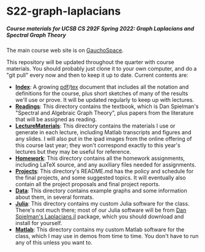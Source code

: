 # S22-graph-laplacians

##### Course materials for UCSB CS 292F Spring 2022: Graph Laplacians and Spectral Graph Theory

The main course web site is on [GauchoSpace]().

This repository will be updated throughout the quarter with course materials. You should probably just clone it to your own computer, and do a "git pull" every now and then to keep it up to date. Current contents are:

- [**Index**](Index/): A growing [pdf](Index/index.pdf)/[tex](Index/index.tex) document that includes all the notation and definitions for the course, plus short sketches of many of the results we'll use or prove. It will be updated regularly to keep up with lectures.
- [**Readings**](Readings/): This directory contains the textbook, which is Dan Spielman's "Spectral and Algebraic Graph Theory", plus papers from the literature that will be assigned as reading.
- [**LectureMaterials**](LectureMaterials/): This directory contains the materials I use or generate in each lecture, including Matlab transcripts and figures and any slides. I will also put in the ipad images from the online offering of this course last year; they won't correspond exactly to this year's lectures but they may be useful for reference.
- [**Homework**](Homework/): This directory contains all the homework assignments, including LaTeX source, and any auxiliary files needed for assignments.
- [**Projects**](Projects/): This directory's README.md has the policy and schedule for the final projects, and some suggested topics. It will eventually also contain all the project proposals and final project reports.
- [**Data**](Data/): This directory contains example graphs and some information about them, in several formats.
- [**Julia**](Julia/): This directory contains my custom Julia software for the class. There's not much there; most of our Julia software will be from [Dan Spielman's Laplacians.jl](https://github.com/danspielman/Laplacians.jl) package, which you should download and install for yourself.
- [**Matlab**](Matlab/): This directory contains my custom Matlab software for the class, which I may use in demos from time to time. You don't have to run any of this unless you want to.

